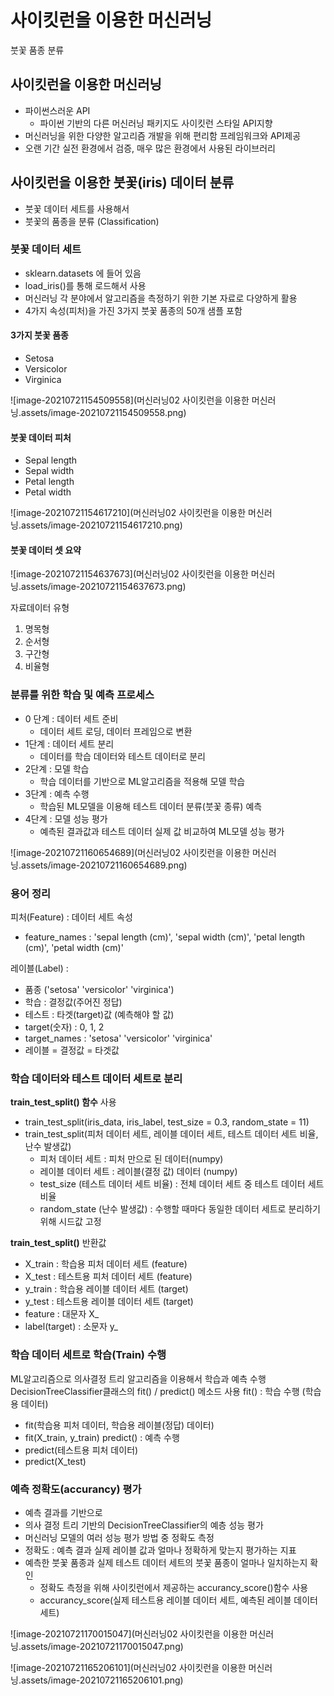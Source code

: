 # 사이킷런을 이용한 머신러닝

붓꽃 품종 분류

## 사이킷런을 이용한 머신러닝

- 파이썬스러운 API
  - 파이썬 기반의 다른 머신러닝 패키지도 사이킷런 스타일 API지향
- 머신러닝을 위한 다양한 알고리즘 개발을 위해 편리함 프레임워크와 API제공
- 오랜 기간 실전 환경에서 검증, 매우 많은 환경에서 사용된 라이브러리



## 사이킷런을 이용한 붓꽃(iris) 데이터 분류

- 붓꽃 데이터 세트를 사용해서
- 붓꽃의 품종을 분류 (Classification)



### 붓꽃 데이터 세트

- sklearn.datasets 에 들어 있음
- load_iris()를 통해 로드해서 사용
- 머신러닝 각 분야에서 알고리즘을 측정하기 위한 기본 자료로 다양하게 활용
- 4가지 속성(피처)을 가진 3가지 붓꽃 품종의 50개 샘플 포함



#### 3가지 붓꽃 품종

- Setosa
- Versicolor
- Virginica

![image-20210721154509558](머신러닝02 사이킷런을 이용한 머신러닝.assets/image-20210721154509558.png)

#### 붓꽃 데이터 피처

- Sepal length
- Sepal width
- Petal length
- Petal width



![image-20210721154617210](머신러닝02 사이킷런을 이용한 머신러닝.assets/image-20210721154617210.png)

#### 붓꽃 데이터 셋 요약

![image-20210721154637673](머신러닝02 사이킷런을 이용한 머신러닝.assets/image-20210721154637673.png)

자료데이터 유형 

1. 명목형
2. 순서형
3. 구간형
4. 비율형



### 분류를 위한 학습 및 예측 프로세스

- 0 단계 : 데이터 세트 준비
  - 데이터 세트 로딩, 데이터 프레임으로 변환
- 1단계 : 데이터 세트 분리
  - 데이터를 학습 데이터와 테스트 데이터로 분리
- 2단계 : 모델 학습
  - 학습 데이터를 기반으로 ML알고리즘을 적용해 모델 학습
- 3단계 : 예측 수행
  - 학습된 ML모델을 이용해 테스트 데이터 분류(붓꽃 종류) 예측
- 4단계 : 모델 성능 평가
  - 예측된 결과값과 테스트 데이터 실제 값 비교하여 ML모델 성능 평가

![image-20210721160654689](머신러닝02 사이킷런을 이용한 머신러닝.assets/image-20210721160654689.png)

### 용어 정리

피처(Feature) : 데이터 세트 속성

 - feature_names : 'sepal length (cm)', 'sepal width (cm)', 'petal length (cm)', 'petal width (cm)'

레이블(Label) :

- 품종 ('setosa' 'versicolor' 'virginica')
- 학습 : 결정값(주어진 정답)
- 테스트 : 타겟(target)값 (예측해야 할 값)
- target(숫자) : 0, 1, 2
- target_names : 'setosa' 'versicolor' 'virginica'
- 레이블  = 결정값 = 타겟값



### 학습 데이터와 테스트 데이터 세트로 분리

**train_test_split() 함수** 사용

- train_test_split(iris_data, iris_label, test_size = 0.3, random_state = 11)
- train_test_split(피처 데이터 세트, 레이블 데이터 세트, 테스트 데이터 세트 비율, 난수 발생값)
    - 피처 데이터 세트 : 피처 만으로 된 데이터(numpy)
    - 레이블 데이터 세트 : 레이블(결정 값) 데이터 (numpy)
    - test_size (테스트 데이터 세트 비율) : 전체 데이터 세트 중 테스트 데이터 세트 비율
    - random_state (난수 발생값) : 수행할 때마다 동일한 데이터 세트로 분리하기 위해 시드값 고정

**train_test_split()** 반환값 
- X_train : 학습용 피처 데이터 세트 (feature)
- X_test : 테스트용 피처 데이터 세트 (feature)
- y_train : 학습용 레이블 데이터 세트 (target)
- y_test : 테스트용 레이블 데이터 세트 (target)
- feature : 대문자 X_
- label(target) : 소문자 y_



### **학습 데이터 세트로 학습(Train) 수행**

ML알고리즘으로 의사결정 트리 알고리즘을 이용해서 학습과 예측 수행
DecisionTreeClassifier클래스의 fit() / predict() 메소드 사용
fit() : 학습 수행 (학습용 데이터)

- fit(학습용 피처 데이터, 학습용 레이블(정답) 데이터)
- fit(X_train, y_train)
predict() : 예측 수행
- predict(테스트용 피처 데이터)
- predict(X_test)



### 예측 정확도(accurancy) 평가

- 예측 결과를 기반으로
- 의사 결정 트리 기반의 DecisionTreeClassifier의 예층 성능 평가
- 머신러닝 모델의 여러 성능 평가 방법 중 정확도 측정
- 정확도 : 예측 결과 실제 레이블 값과 얼마나 정확하게 맞는지 평가하는 지표
- 예측한 붓꽃 품종과 실제 테스트 데이터 세트의 붓꽃 품종이 얼마나 일치하는지 확인
  - 정확도 측정을 위해 사이킷런에서 제공하는 accurancy_score()함수 사용
  - accurancy_score(실제 테스트용 레이블 데이터 세트, 예측된 레이블 데이터 세트)



![image-20210721170015047](머신러닝02 사이킷런을 이용한 머신러닝.assets/image-20210721170015047.png)

![image-20210721165206101](머신러닝02 사이킷런을 이용한 머신러닝.assets/image-20210721165206101.png)
